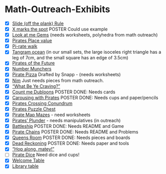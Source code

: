 # Math-Outreach-Exhibits

- [X] [Slide (off the plank) Rule](./sliderules)
- [X] [X marks the spot](./graphing) POSTER Could use example
- [X] [Look at me Gems](./eulerCharacteristic) (needs worksheets, polyhedra from math outreach)
- [X] [Pirates Place value](./placeValue)
- [X] [Pi-rate walk](./pi-rateWalk)
- [X] [Tangram ocean](./tangrams) (in our small sets, the large isoceles right triangle has a leg of 7cm, and the small square has an edge of 3.5cm)
- [X] [Pirates of the Future](./robots)
- [X] [Number Munchers](./videoGames)
- [X] [Pirate Pizza](./pizza) Drafted by Snapp - (needs worksheets)
- [X] [Nim](./nim) Just needs pieces from math outreach.
- [X] [“What Be Ye Craving?”](./store)
- [X] [Count me Dubloons](./count) POSTER DONE: Needs cards
- [X] [Carousing with Pirates](./cupStacking) POSTER DONE: Needs cups and paper/pencils
- [X] [Pirates Crossing Conundrum](./riverCrossing)
- [X] [Pirates Puzzle Chest](./matrixRiddles)
- [X] [Pirate Map Mazes](./mazes) - need worksheets
- [X] [Pirates’ Plunder](./towersOfHanoi) - needs manipulatives (in outreach)
- [X] [Battleship](./battleship) POSTER DONE: Needs README and Game
- [X] [Pirate Chains](./arithmeticChain) POSTER DONE: Needs README and Problems
- [X] [Queens Room](./chess)  POSTER DONE: Needs pieces and boards
- [X] [Dead Reckoning](./deadRecoking) POSTER DONE: Needs paper and tools
- [X] [“Hop along, matey!”](./skipCounting)
- [ ] [Pirate Dice](./dice) Need dice and cups!
- [X] [Welcome Table](./welcomeTable)
- [X] [Library table](./libraryTable)
